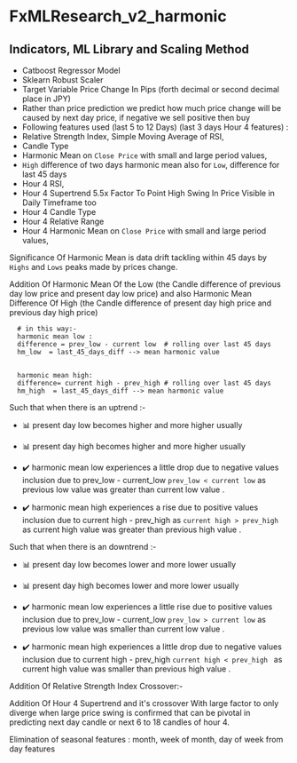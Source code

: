 # FxMLResearch_v2_harmonic

## Indicators, ML Library and Scaling Method
* Catboost Regressor Model
* Sklearn Robust Scaler
* Target Variable Price Change In Pips (forth decimal or second decimal place in JPY)
* Rather than price prediction we predict how much price change will be caused by next day price, if negative we sell positive then buy 
* Following features used (last 5 to 12 Days) (last 3 days Hour 4 features) :
* Relative Strength Index, Simple Moving Average of RSI,
* Candle Type 
* Harmonic Mean on `Close Price` with small and large period values,
* `High` difference of two days harmonic mean also for `Low`, difference for last 45 days
* Hour 4 RSI,
* Hour 4 Supertrend 5.5x Factor To Point High Swing In Price Visible in Daily Timeframe too
* Hour 4 Candle Type
* Hour 4 Relative Range
* Hour 4 Harmonic Mean on `Close Price` with small and large period values,



Significance Of Harmonic Mean is data drift tackling within 45 days by `Highs` and `Lows` peaks made by prices change. 

Addition Of Harmonic Mean Of the Low (the Candle difference of previous day low price and present day low price) and also Harmonic Mean Difference Of High (the Candle difference of present day high price and previous day high price)

      # in this way:- 
      harmonic mean low : 
      difference = prev_low - current low  # rolling over last 45 days 
      hm_low  = last_45_days_diff --> mean harmonic value 
      
      
      harmonic mean high:
      difference= current high - prev_high # rolling over last 45 days
      hm_high  = last_45_days_diff --> mean harmonic value 
      


Such that when there is an uptrend :-
*  📊 present day low becomes higher and more higher usually
*  📊 present day high becomes higher and more higher usually

*  ✔️ harmonic mean low experiences a little drop due to negative values inclusion due to prev_low - current_low `prev_low < current low` as previous low value was greater than current low value .
  
*  ✔️ harmonic mean high experiences a rise due to positive values inclusion due to current high - prev_high as `current high > prev_high ` as current high value was greater than previous high value . 



Such that when there is an downtrend :-
*  📊 present day low becomes lower and more lower usually
*  📊 present day high becomes lower and more lower usually

*  ✔️ harmonic mean low experiences a little rise due to positive values inclusion due to prev_low - current_low `prev_low > current low` as previous low value was smaller than current low value .
  
*  ✔️ harmonic mean high experiences a little drop due to negative values inclusion due to current high - prev_high `current high < prev_high ` as current high value was smaller than previous high value . 


Addition Of Relative Strength Index Crossover:-

Addition Of Hour 4 Supertrend and it's crossover With large factor to only diverge when large price swing is confirmed that can be pivotal in predicting next day candle or next 6 to 18 candles of hour 4.  


Elimination of seasonal features : month, week of month, day of week from day features

